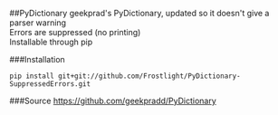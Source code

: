 ##PyDictionary
geekprad's PyDictionary, updated so it doesn't give a parser warning  
Errors are suppressed (no printing)  
Installable through pip

###Installation
```
pip install git+git://github.com/Frostlight/PyDictionary-SuppressedErrors.git
```

###Source
https://github.com/geekpradd/PyDictionary
